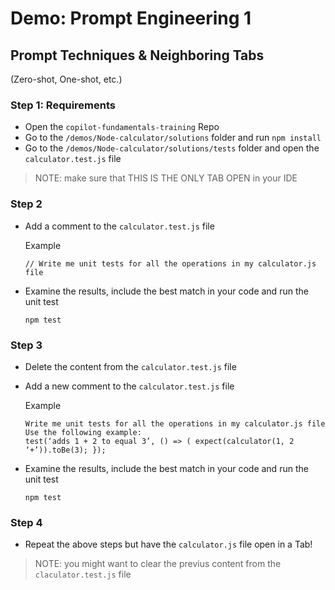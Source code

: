 # Demo: Prompt Engineering 1 

## Prompt Techniques & Neighboring Tabs

(Zero-shot, One-shot, etc.)

### Step 1: Requirements

- Open the `copilot-fundamentals-training` Repo
- Go to the `/demos/Node-calculator/solutions` folder and run `npm install`
- Go to the `/demos/Node-calculator/solutions/tests` folder and open the `calculator.test.js` file 
> NOTE: make sure that THIS IS THE ONLY TAB OPEN in your IDE

### Step 2

- Add a comment to the `calculator.test.js` file

  Example
  ```
  // Write me unit tests for all the operations in my calculator.js file
  ```

- Examine the results, include the best match in your code and run the unit test

  ```
  npm test
  ```

### Step 3

- Delete the content from the `calculator.test.js` file
- Add a new comment to the `calculator.test.js` file

  Example

  ```
  Write me unit tests for all the operations in my calculator.js file
  Use the following example: 
  test(‘adds 1 + 2 to equal 3’, () => ( expect(calculator(1, 2 ‘+’)).toBe(3); });
  ```

- Examine the results, include the best match in your code and run the unit test

  ```
  npm test
  ```

### Step 4

- Repeat the above steps but have the `calculator.js` file open in a Tab!

> NOTE: you might want to clear the previus content from the `claculator.test.js` file